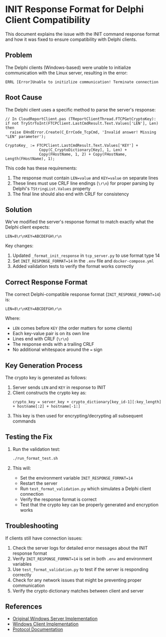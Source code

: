 # INIT Response Format for Delphi Client Compatibility

This document explains the issue with the INIT command response format and how it was fixed to ensure compatibility with Delphi clients.

## Problem

The Delphi clients (Windows-based) were unable to initialize communication with the Linux server, resulting in the error:

```
ERRL [Error]Unable to initizlize communication! Terminate connection
```

## Root Cause

The Delphi client uses a specific method to parse the server's response:

```delphi
// In CloudReportClient.pas (TReportClientThread.FTCPGetCryptoKey):
if not TryStrToInt(FTCPClient.LastCmdResult.Text.Values['LEN'], Len) then 
  raise EHndError.Create(C_ErrCode_TcpCmd, 'Invalid answer! Missing "LEN" parameter');

CryptoKey_ := FTCPClient.LastCmdResult.Text.Values['KEY'] +
               Copy(C_CryptoDictionary[Key], 1, Len) +
               Copy(FHostName, 1, 2) + Copy(FHostName, Length(FHostName), 1);
```

This code has these requirements:
1. The response must contain `LEN=value` and `KEY=value` on separate lines
2. These lines must use CRLF line endings (`\r\n`) for proper parsing by Delphi's `TStringList.Values` property
3. The final line should also end with CRLF for consistency

## Solution

We've modified the server's response format to match exactly what the Delphi client expects:

```
LEN=8\r\nKEY=ABCDEFGH\r\n
```

Key changes:
1. Updated `_format_init_response` in `tcp_server.py` to use format type 14
2. Set `INIT_RESPONSE_FORMAT=14` in the `.env` file and `docker-compose.yml`
3. Added validation tests to verify the format works correctly

## Correct Response Format

The correct Delphi-compatible response format (`INIT_RESPONSE_FORMAT=14`) is:

```
LEN=8\r\nKEY=ABCDEFGH\r\n
```

Where:
- `LEN` comes before `KEY` (the order matters for some clients)
- Each key-value pair is on its own line
- Lines end with CRLF (`\r\n`)
- The response ends with a trailing CRLF
- No additional whitespace around the `=` sign

## Key Generation Process

The crypto key is generated as follows:

1. Server sends `LEN` and `KEY` in response to INIT
2. Client constructs the crypto key as:
   ```
   crypto_key = server_key + crypto_dictionary[key_id-1][:key_length] + hostname[:2] + hostname[-1:]
   ```
3. This key is then used for encrypting/decrypting all subsequent commands

## Testing the Fix

1. Run the validation test:
   ```bash
   ./run_format_test.sh
   ```

2. This will:
   - Set the environment variable `INIT_RESPONSE_FORMAT=14`
   - Restart the server
   - Run `test_format_validation.py` which simulates a Delphi client connection
   - Verify the response format is correct
   - Test that the crypto key can be properly generated and encryption works

## Troubleshooting

If clients still have connection issues:

1. Check the server logs for detailed error messages about the INIT response format
2. Verify `INIT_RESPONSE_FORMAT=14` is set in both `.env` and environment variables
3. Use `test_format_validation.py` to test if the server is responding correctly
4. Check for any network issues that might be preventing proper communication
5. Verify the crypto dictionary matches between client and server

## References

- [Original Windows Server Implementation](CloudTcpServer/ReportServerUnit.pas)
- [Windows Client Implementation](BosTcpClient/CloudReportClient.pas)
- [Protocol Documentation](SERVER_PROTOCOL.md) 